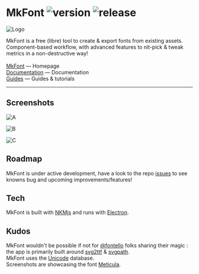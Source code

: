 # MkFont ![version](https://img.shields.io/badge/dynamic/json?color=ed1e79&label=version&query=version&url=https://github.com/Nebukam/mkfont/raw/main//package.json) ![release](https://img.shields.io/badge/license-MIT-black.svg)

![Logo](https://nebukam.github.io/mkfont/assets/images/logo-small-sqr.png)

MkFont is a free (libre) tool to create & export fonts from existing assets.  
Component-based workflow, with advanced features to nit-pick & tweak metrics in a non-destructive way!  
<br>
[MkFont](https://nebukam.github.io/mkfont/) — Homepage  
[Documentation](https://nebukam.github.io/mkfont/docs/) — Documentation  
[Guides](https://nebukam.github.io/mkfont/guides/) — Guides & tutorials  

---

## Screenshots  

![A](https://nebukam.github.io/mkfont/assets/images/screenshots/A.png)  

![B](https://nebukam.github.io/mkfont/assets/images/screenshots/B.png)   

![C](https://nebukam.github.io/mkfont/assets/images/screenshots/C.png)   


## Roadmap
MkFont is under active development, have a look to the repo [issues](https://github.com/Nebukam/mkfont/issues) to see knowns bug and upcoming improvements/features!  

## Tech
MkFont is built with [NKMjs](https://github.com/Nebukam/nkmjs) and runs with [Electron](https://github.com/electron/electron).

## Kudos
MkFont wouldn't be possible if not for [@fontello](https://github.com/fontello) folks sharing their magic : the app is primarily built around [svg2ttf](https://github.com/fontello/svg2ttf) & [svgpath](https://github.com/fontello/svgpath).  
MkFont uses the [Unicode](https://home.unicode.org/) database.  
Screenshots are showcasing the font [Meticula](https://freetypography.com/2019/05/16/free-font-meticula/).
